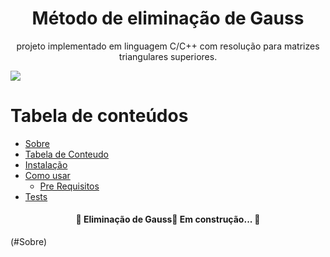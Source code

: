 <h1 align="center">Método de eliminação de Gauss</h1>

<p align="center">projeto implementado em linguagem C/C++ com resolução para matrizes triangulares superiores.</p>

<img src="https://wp.pt.aleteia.org/wp-content/uploads/sites/5/2014/03/werdo_fvgd2hi0usvp0kvru8pl14wrycidfz9qxb7e72jek6s-u3ykvoqugtyarh7oml6lwbjvb6i0pdwxijd2pre0nx.jpg?quality=100&strip=all&w=512&h=310&crop=1" align="center">

  
Tabela de conteúdos
=================
<!--ts-->
   * [Sobre](#Sobre)
   * [Tabela de Conteudo](#tabela-de-conteudo)
   * [Instalação](#instalacao)
   * [Como usar](#como-usar)
      * [Pre Requisitos](#pre-requisitos)
   * [Tests](#testes)
<!--te-->
<h4 align="center"> 
	🚧 Eliminação de Gauss🚀 Em construção...  🚧
</h4>

(#Sobre)
